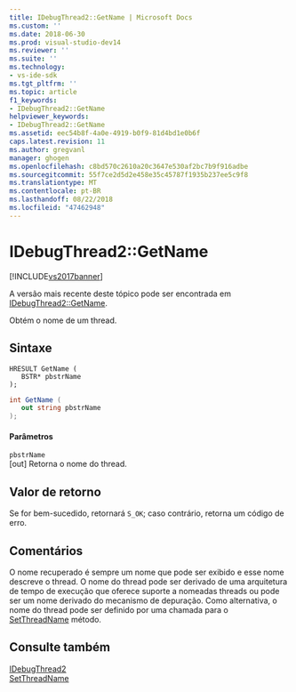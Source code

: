 ```yaml
---
title: IDebugThread2::GetName | Microsoft Docs
ms.custom: ''
ms.date: 2018-06-30
ms.prod: visual-studio-dev14
ms.reviewer: ''
ms.suite: ''
ms.technology:
- vs-ide-sdk
ms.tgt_pltfrm: ''
ms.topic: article
f1_keywords:
- IDebugThread2::GetName
helpviewer_keywords:
- IDebugThread2::GetName
ms.assetid: eec54b8f-4a0e-4919-b0f9-81d4bd1e0b6f
caps.latest.revision: 11
ms.author: gregvanl
manager: ghogen
ms.openlocfilehash: c8bd570c2610a20c3647e530af2bc7b9f916adbe
ms.sourcegitcommit: 55f7ce2d5d2e458e35c45787f1935b237ee5c9f8
ms.translationtype: MT
ms.contentlocale: pt-BR
ms.lasthandoff: 08/22/2018
ms.locfileid: "47462948"
---
```

# <a name="idebugthread2getname"></a>IDebugThread2::GetName
[!INCLUDE[vs2017banner](../../../includes/vs2017banner.md)]

A versão mais recente deste tópico pode ser encontrada em [IDebugThread2::GetName](https://docs.microsoft.com/visualstudio/extensibility/debugger/reference/idebugthread2-getname).  
  
Obtém o nome de um thread.  
  
## <a name="syntax"></a>Sintaxe  
  
```cpp#  
HRESULT GetName (   
   BSTR* pbstrName  
);  
```  
  
```csharp  
int GetName (   
   out string pbstrName  
);  
```  
  
#### <a name="parameters"></a>Parâmetros  
 `pbstrName`  
 [out] Retorna o nome do thread.  
  
## <a name="return-value"></a>Valor de retorno  
 Se for bem-sucedido, retornará `S_OK`; caso contrário, retorna um código de erro.  
  
## <a name="remarks"></a>Comentários  
 O nome recuperado é sempre um nome que pode ser exibido e esse nome descreve o thread. O nome do thread pode ser derivado de uma arquitetura de tempo de execução que oferece suporte a nomeadas threads ou pode ser um nome derivado do mecanismo de depuração. Como alternativa, o nome do thread pode ser definido por uma chamada para o [SetThreadName](../../../extensibility/debugger/reference/idebugthread2-setthreadname.md) método.  
  
## <a name="see-also"></a>Consulte também  
 [IDebugThread2](../../../extensibility/debugger/reference/idebugthread2.md)   
 [SetThreadName](../../../extensibility/debugger/reference/idebugthread2-setthreadname.md)

